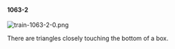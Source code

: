 #### 1063-2
![train-1063-2-0.png](https://github.com/lil-lab/nlvr/raw/master/nlvr/train/images/53/train-1063-2-0.png "train-1063-2-0.png")

There are triangles closely touching the bottom of a box.